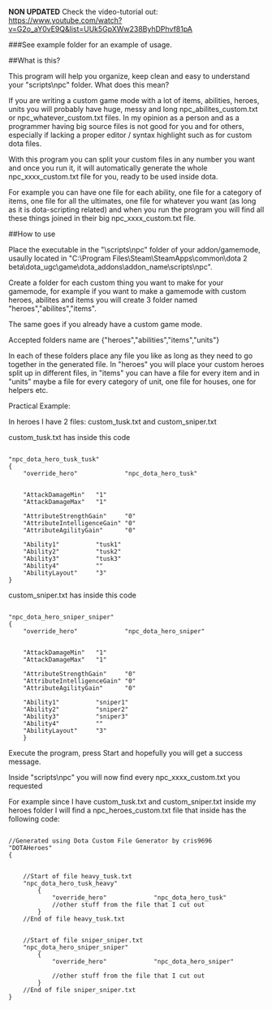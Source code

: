 **NON UPDATED** Check the video-tutorial out: https://www.youtube.com/watch?v=G2o_aY0vE9Q&list=UUk5GpXWw238ByhDPhvf81pA

###See example folder for an example of usage.


##What is this?

This program will help you organize, keep clean and easy to understand your "scripts\npc\" folder. What does this mean?

If you are writing a custom game mode with a lot of items, abilities, heroes, units you will probably have huge, messy and long npc_abilites_custom.txt or npc_whatever_custom.txt files. In my opinion as a person and as a programmer having big source files is not good for you and for others, especially if lacking a proper editor / syntax highlight such as for custom dota files.

With this program you can split your custom files in any number you want and once you run it, it will automatically generate the whole npc_xxxx_custom.txt file for you, ready to be used inside dota.

For example you can have one file for each ability, one file for a category of items, one file for all the ultimates, one file for whatever you want (as long as it is dota-scripting related) and when you run the program you will find all these things joined in their big npc_xxxx_custom.txt file.

##How to use

Place the executable in the "\scripts\npc\" folder of your addon/gamemode, usaully located in "C:\Program Files\Steam\SteamApps\common\dota 2 beta\dota_ugc\game\dota_addons\addon_name\scripts\npc".

Create a folder for each custom thing you want to make for your gamemode, for example if you want to make a gamemode with custom heroes, abilites and items you will create 3 folder named "heroes","abilites","items".

The same goes if you already have a custom game mode.

Accepted folders name are {"heroes","abilities","items","units"}

In each of these folders place any file you like as long as they need to go together in the generated file. In "heroes" you will place your custom heroes split up in different files, in "items" you can have a file for every item and in "units" maybe a file for every category of unit, one file for houses, one for helpers etc.

Practical Example:

In heroes I have 2 files: custom_tusk.txt and custom_sniper.txt

custom_tusk.txt has inside this code 

```

"npc_dota_hero_tusk_tusk"
{
	"override_hero"				"npc_dota_hero_tusk"
	

	"AttackDamageMin"	"1"
	"AttackDamageMax"	"1"

	"AttributeStrengthGain"		"0"									
	"AttributeIntelligenceGain"	"0"									
	"AttributeAgilityGain"		"0"									

	"Ability1"			"tusk1"		
	"Ability2"			"tusk2"
	"Ability3"			"tusk3"
	"Ability4"			""
	"AbilityLayout"		"3"
}

```

custom_sniper.txt has inside this code

```

"npc_dota_hero_sniper_sniper"
{
	"override_hero"				"npc_dota_hero_sniper"
	

	"AttackDamageMin"	"1"
	"AttackDamageMax"	"1"

	"AttributeStrengthGain"		"0"									
	"AttributeIntelligenceGain"	"0"									
	"AttributeAgilityGain"		"0"									

	"Ability1"			"sniper1"		
	"Ability2"			"sniper2"
	"Ability3"			"sniper3"
	"Ability4"			""
	"AbilityLayout"		"3"
	}

```

Execute the program, press Start and hopefully you will get a success message.


Inside  "scripts\npc\" you will now find every npc_xxxx_custom.txt you requested

For example since I have custom_tusk.txt and custom_sniper.txt inside my heroes folder I will find a npc_heroes_custom.txt file that inside has the following code:

```

//Generated using Dota Custom File Generator by cris9696
"DOTAHeroes"
{


	//Start of file heavy_tusk.txt
	"npc_dota_hero_tusk_heavy"
		{
			"override_hero"				"npc_dota_hero_tusk"
			//other stuff from the file that I cut out
		}
	//End of file heavy_tusk.txt


	//Start of file sniper_sniper.txt
	"npc_dota_hero_sniper_sniper"
		{
			"override_hero"				"npc_dota_hero_sniper"
			
			//other stuff from the file that I cut out
		}
	//End of file sniper_sniper.txt
}

```
